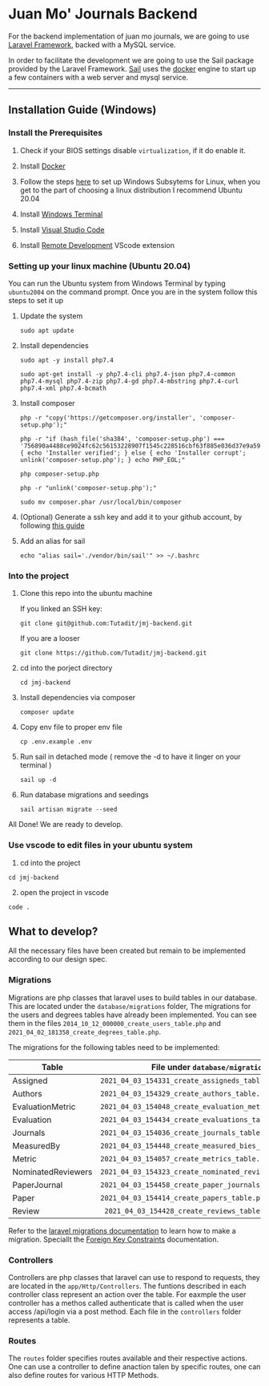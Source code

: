 # Juan Mo' Journals Backend

For the backend implementation of juan mo journals, we are going to use [Laravel Framework](https://laravel.com/docs/8.x), backed with a MySQL service.

In order to facilitate the development we are going to use the Sail package provided by the Laravel Framework. [Sail](https://laravel.com/docs/8.x/sail) uses the [docker](https://docs.docker.com/get-started/) engine to start up a few containers with a web server and mysql service.

---

## Installation Guide (Windows)
### Install the Prerequisites

1. Check if your BIOS settings disable `virtualization`, if it do enable it.

2. Install [Docker](https://desktop.docker.com/win/stable/Docker%20Desktop%20Installer.exe)

3. Follow the steps [here](https://docs.microsoft.com/en-us/windows/wsl/install-win10#manual-installation-steps) to set up Windows Subsytems for Linux,
when you get to the part of choosing a linux distribution I recommend Ubuntu 20.04

4. Install [Windows Terminal](https://www.microsoft.com/en-ca/p/windows-terminal/9n0dx20hk701?rtc=1&activetab=pivot:overviewtab) 

5. Install [Visual Studio Code](https://code.visualstudio.com/)

6. Install [Remote Development](https://marketplace.visualstudio.com/items?itemName=ms-vscode-remote.vscode-remote-extensionpack) VScode extension

### Setting up your linux machine (Ubuntu 20.04)

You can run the Ubuntu system from Windows Terminal by typing `ubuntu2004` on the command prompt. Once you are in the system follow this steps to set it up

1. Update the system 

    ```
    sudo apt update
    ```
2. Install dependencies
    ```
    sudo apt -y install php7.4

    sudo apt-get install -y php7.4-cli php7.4-json php7.4-common php7.4-mysql php7.4-zip php7.4-gd php7.4-mbstring php7.4-curl php7.4-xml php7.4-bcmath

    ```
3. Install composer
    ```
    php -r "copy('https://getcomposer.org/installer', 'composer-setup.php');"

    php -r "if (hash_file('sha384', 'composer-setup.php') === '756890a4488ce9024fc62c56153228907f1545c228516cbf63f885e036d37e9a59d27d63f46af1d4d07ee0f76181c7d3') { echo 'Installer verified'; } else { echo 'Installer corrupt'; unlink('composer-setup.php'); } echo PHP_EOL;"

    php composer-setup.php

    php -r "unlink('composer-setup.php');"

    sudo mv composer.phar /usr/local/bin/composer

    ```
4. (Optional) Generate a ssh key and add it to your github account, by following [this guide](https://docs.github.com/en/github/authenticating-to-github/adding-a-new-ssh-key-to-your-github-account)

5. Add an alias for sail
    ```
    echo "alias sail='./vendor/bin/sail'" >> ~/.bashrc
    ```

### Into the project

1. Clone this repo into the ubuntu machine

    If you linked an SSH key:
    ```
    git clone git@github.com:Tutadit/jmj-backend.git
    ```
    If you are a looser
    ```
    git clone https://github.com/Tutadit/jmj-backend.git
    ```
2. cd into the porject directory
    ```
    cd jmj-backend
    ```
3. Install dependencies via composer
    ```
    composer update
    ```
4. Copy env file to proper env file
    ```
    cp .env.example .env
    ```
5. Run sail in detached mode ( remove the -d to have it linger on your terminal )
    ```
    sail up -d
    ```
6. Run database migrations and seedings
    ```
    sail artisan migrate --seed
    ```

All Done! We are ready to develop.


### Use vscode to edit files in your ubuntu system

1. cd into the project
```
cd jmj-backend
```
2. open the project in vscode
```
code .
```



## What to develop?

All the necessary files have been created but remain to be implemented according to our design spec. 

### Migrations

Migrations are php classes that laravel uses to build tables in our database. This are located under the `database/migrations` folder, The migrations for the users and degrees tables have already been implemented. You can see them in the files `2014_10_12_000000_create_users_table.php` and `2021_04_02_181358_create_degrees_table.php`.

The migrations for the following tables need to be implemented:


Table | File under `database/migrations`
---------|---------|
 Assigned  | `2021_04_03_154331_create_assigneds_table.php`
 Authors | `2021_04_03_154329_create_authors_table.php` 
 EvaluationMetric | `2021_04_03_154048_create_evaluation_metrics_table.php ` 
 Evaluation | `2021_04_03_154434_create_evaluations_table.php` 
 Journals | `2021_04_03_154036_create_journals_table.php` 
 MeasuredBy | `2021_04_03_154448_create_measured_bies_table.php` 
 Metric | `2021_04_03_154057_create_metrics_table.php`
 NominatedReviewers | `2021_04_03_154323_create_nominated_reviewers_table.php`
 PaperJournal | `2021_04_03_154458_create_paper_journals_table.php` 
 Paper | `2021_04_03_154414_create_papers_table.php` 
 Review |` 2021_04_03_154428_create_reviews_table.php`


Refer to the [laravel migrations documentation](https://laravel.com/docs/8.x/migrations) to learn how to make a migration. Speciallt the [Foreign Key Constraints](https://laravel.com/docs/8.x/migrations#foreign-key-constraints) documentation.


### Controllers 

Controllers are php classes that laravel can use to respond to requests, they are located in the `app/Http/Controllers`. The funtions described in each controller class represent an action over the table. For eaxmple the user controller has a methos called authenticate that is called when the user access /api/login via a post method. Each file in the `controllers` folder represents a table.

### Routes

The `routes` folder specifies routes available and their respective actions. One can use a controller to define anaction talen by specific routes, one can also define routes for various HTTP Methods.
